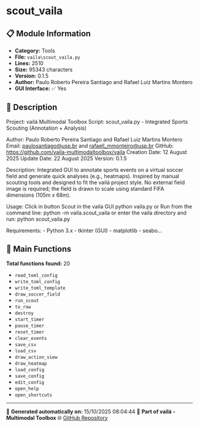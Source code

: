 # scout_vaila

## 📋 Module Information

- **Category:** Tools
- **File:** `vaila\scout_vaila.py`
- **Lines:** 2510
- **Size:** 95343 characters
- **Version:** 0.1.5
- **Author:** Paulo Roberto Pereira Santiago and Rafael Luiz Martins Montero
- **GUI Interface:** ✅ Yes

## 📖 Description


Project: vailá Multimodal Toolbox
Script: scout_vaila.py - Integrated Sports Scouting (Annotation + Analysis)

Author: Paulo Roberto Pereira Santiago and Rafael Luiz Martins Montero
Email: paulosantiago@usp.br and rafaell_mmonteiro@usp.br
GitHub: https://github.com/vaila-multimodaltoolbox/vaila
Creation Date: 12 August 2025
Update Date: 22 August 2025
Version: 0.1.5

Description:
    Integrated GUI to annotate sports events on a virtual soccer field and generate
    quick analyses (e.g., heatmaps). Inspired by manual scouting tools and designed
    to fit the vailá project style. No external field image is required; the field is
    drawn to scale using standard FIFA dimensions (105m x 68m).

Usage:
    Click in button Scout in the vaila GUI
    python vaila.py
    or
    Run from the command line:
        python -m vaila.scout_vaila
    or enter the vaila directory and run:
        python scout_vaila.py


Requirements:
    - Python 3.x
    - tkinter (GUI)
    - matplotlib
    - seabo...

## 🔧 Main Functions

**Total functions found:** 20

- `read_toml_config`
- `write_toml_config`
- `write_toml_template`
- `draw_soccer_field`
- `run_scout`
- `to_row`
- `destroy`
- `start_timer`
- `pause_timer`
- `reset_timer`
- `clear_events`
- `save_csv`
- `load_csv`
- `draw_action_view`
- `draw_heatmap`
- `load_config`
- `save_config`
- `edit_config`
- `open_help`
- `open_shortcuts`




---

📅 **Generated automatically on:** 15/10/2025 08:04:44
🔗 **Part of vailá - Multimodal Toolbox**
🌐 [GitHub Repository](https://github.com/vaila-multimodaltoolbox/vaila)
